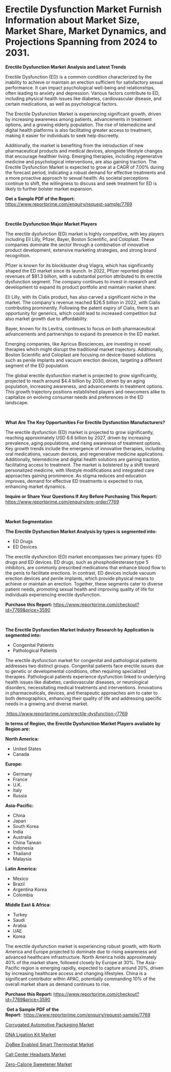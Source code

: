 <p><h1>Erectile Dysfunction Market Furnish Information about Market Size, Market Share, Market Dynamics, and Projections Spanning from 2024 to 2031.</h1></p><p><strong>Erectile Dysfunction Market Analysis and Latest Trends</strong></p>
<p><p>Erectile Dysfunction (ED) is a common condition characterized by the inability to achieve or maintain an erection sufficient for satisfactory sexual performance. It can impact psychological well-being and relationships, often leading to anxiety and depression. Various factors contribute to ED, including physical health issues like diabetes, cardiovascular disease, and certain medications, as well as psychological factors.</p><p>The Erectile Dysfunction Market is experiencing significant growth, driven by increasing awareness among patients, advancements in treatment options, and a growing elderly population. The rise of telemedicine and digital health platforms is also facilitating greater access to treatment, making it easier for individuals to seek help discreetly.</p><p>Additionally, the market is benefiting from the introduction of new pharmaceutical products and medical devices, alongside lifestyle changes that encourage healthier living. Emerging therapies, including regenerative medicine and psychological interventions, are also gaining traction. The Erectile Dysfunction Market is expected to grow at a CAGR of 7.00% during the forecast period, indicating a robust demand for effective treatments and a more proactive approach to sexual health. As societal perceptions continue to shift, the willingness to discuss and seek treatment for ED is likely to further bolster market expansion.</p></p>
<p><strong>Get a Sample PDF of the Report:&nbsp;</strong> <a href="https://www.reportprime.com/enquiry/request-sample/7769">https://www.reportprime.com/enquiry/request-sample/7769</a></p>
<p>&nbsp;</p>
<p><strong>Erectile Dysfunction Major Market Players</strong></p>
<p><p>The erectile dysfunction (ED) market is highly competitive, with key players including Eli Lilly, Pfizer, Bayer, Boston Scientific, and Coloplast. These companies dominate the sector through a combination of innovative product development, extensive marketing strategies, and strong brand recognition.</p><p>Pfizer is known for its blockbuster drug Viagra, which has significantly shaped the ED market since its launch. In 2022, Pfizer reported global revenues of $81.3 billion, with a substantial portion attributed to its erectile dysfunction segment. The company continues to invest in research and development to expand its product portfolio and maintain market share.</p><p>Eli Lilly, with its Cialis product, has also carved a significant niche in the market. The company's revenue reached $26.5 billion in 2022, with Cialis contributing prominently. Following the patent expiry of Cialis, there is an opportunity for generics, which could lead to increased competition but also market growth due to affordability.</p><p>Bayer, known for its Levitra, continues to focus on both pharmaceutical advancements and partnerships to expand its presence in the ED market. </p><p>Emerging companies, like Apricus Biosciences, are investing in novel therapies which might disrupt the traditional market trajectory. Additionally, Boston Scientific and Coloplast are focusing on device-based solutions such as penile implants and vacuum erection devices, targeting a different segment of the ED population.</p><p>The global erectile dysfunction market is projected to grow significantly, projected to reach around $4.4 billion by 2030, driven by an aging population, increasing awareness, and advancements in treatment options. This growth trajectory positions established players and newcomers alike to capitalize on evolving consumer needs and preferences in the ED landscape.</p></p>
<p>&nbsp;</p>
<p><strong>What Are The Key Opportunities For Erectile Dysfunction Manufacturers?</strong></p>
<p><p>The erectile dysfunction (ED) market is projected to grow significantly, reaching approximately USD 6.6 billion by 2027, driven by increasing prevalence, aging populations, and rising awareness of treatment options. Key growth trends include the emergence of innovative therapies, including oral medications, vacuum devices, and regenerative medicine applications. Additionally, telemedicine and digital health solutions are gaining traction, facilitating access to treatment. The market is bolstered by a shift toward personalized medicine, with lifestyle modifications and integrated care approaches gaining prominence. As stigma reduces and education improves, demand for effective ED treatments is expected to rise, enhancing market dynamics.</p></p>
<p><strong>Inquire or Share Your Questions If Any Before Purchasing This Report:</strong> <a href="https://www.reportprime.com/enquiry/pre-order/7769">https://www.reportprime.com/enquiry/pre-order/7769</a></p>
<p>&nbsp;</p>
<p><strong>Market Segmentation</strong></p>
<p><strong>The Erectile Dysfunction Market Analysis by types is segmented into:</strong></p>
<p><ul><li>ED Drugs</li><li>ED Devices</li></ul></p>
<p><p>The erectile dysfunction (ED) market encompasses two primary types: ED drugs and ED devices. ED drugs, such as phosphodiesterase type 5 inhibitors, are commonly prescribed medications that enhance blood flow to the penis to facilitate erections. In contrast, ED devices include vacuum erection devices and penile implants, which provide physical means to achieve or maintain an erection. Together, these segments cater to diverse patient needs, promoting sexual health and improving quality of life for individuals experiencing erectile dysfunction.</p></p>
<p><strong>Purchase this Report:&nbsp;</strong><a href="https://www.reportprime.com/checkout?id=7769&price=3590">https://www.reportprime.com/checkout?id=7769&price=3590</a></p>
<p>&nbsp;</p>
<p><strong>The Erectile Dysfunction Market Industry Research by Application is segmented into:</strong></p>
<p><ul><li>Congenital Patients</li><li>Pathological Patients</li></ul></p>
<p><p>The erectile dysfunction market for congenital and pathological patients addresses two distinct groups. Congenital patients face erectile issues due to genetic or developmental conditions, often requiring specialized therapies. Pathological patients experience dysfunction linked to underlying health issues like diabetes, cardiovascular diseases, or neurological disorders, necessitating medical treatments and interventions. Innovations in pharmaceuticals, devices, and therapeutic approaches aim to cater to both demographics, enhancing their quality of life and addressing specific needs in a growing and diverse market.</p></p>
<p><a href="https://www.reportprime.com/erectile-dysfunction-r7769">&nbsp;https://www.reportprime.com/erectile-dysfunction-r7769</a></p>
<p><strong>In terms of Region, the Erectile Dysfunction Market Players available by Region are:</strong></p>
<p>
    <p> <strong> North America: </strong>
        <ul>
            <li>United States</li>
            <li>Canada</li>
        </ul>
        </p> 
    <p> <strong> Europe: </strong>
        <ul>
            <li>Germany</li>
            <li>France</li>
            <li>U.K.</li>
            <li>Italy</li>
            <li>Russia</li>
        </ul>
        </p> 
    <p> <strong> Asia-Pacific: </strong>
        <ul>
            <li>China</li>
            <li>Japan</li>
            <li>South Korea</li>
            <li>India</li>
            <li>Australia</li>
            <li>China Taiwan</li>
            <li>Indonesia</li>
            <li>Thailand</li>
            <li>Malaysia</li>
        </ul>
        </p> 
    <p> <strong> Latin America: </strong>
        <ul>
            <li>Mexico</li>
            <li>Brazil</li>
            <li>Argentina Korea</li>
            <li>Colombia</li>
        </ul>
        </p> 
    <p> <strong> Middle East & Africa: </strong>
        <ul>
            <li>Turkey</li>
            <li>Saudi</li>
            <li>Arabia</li>
            <li>UAE</li>
            <li>Korea</li>
        </ul>
    </p>
    </p>
<p><p>The erectile dysfunction market is experiencing robust growth, with North America and Europe projected to dominate due to rising awareness and advanced healthcare infrastructure. North America holds approximately 40% of the market share, followed closely by Europe at 30%. The Asia-Pacific region is emerging rapidly, expected to capture around 20%, driven by increasing healthcare access and changing lifestyles. China is a significant contributor within APAC, potentially commanding 10% of the overall market share as demand continues to rise.</p></p>
<p><strong>Purchase this Report: </strong><a href="https://www.reportprime.com/checkout?id=7769&price=3590">https://www.reportprime.com/checkout?id=7769&price=3590</a></p>
<p>&nbsp;<strong>Get a Sample PDF of the Report:&nbsp;&nbsp;</strong><a href="https://www.reportprime.com/enquiry/request-sample/7769">https://www.reportprime.com/enquiry/request-sample/7769</a></p>
<p><strong></strong></p>
<p><p><a href="https://www.linkedin.com/pulse/global-corrugated-automotive-packaging-market-opportunities-e6kme?trackingId=7QFGw8WIQ7yRVJW6KnUWPg%3D%3D">Corrugated Automotive Packaging Market</a></p><p><a href="https://issuu.com/reportprime-2/docs/dna-ligation-kit-market-size-2030.p_e8d4c14ea26501">DNA Ligation Kit Market</a></p><p><a href="https://medium.com/@christopher.fisher66709/zigbee-enabled-smart-thermostat-market-size-growth-trends-and-industry-analysis-by-type-by-a41f1b060886">ZigBee Enabled Smart Thermostat Market</a></p><p><a href="https://www.linkedin.com/pulse/driving-factors-behind-call-center-headsets-market-trends-applications-2g80f?trackingId=Ce%2BvUEGzQEqz0s4aeVEvzA%3D%3D">Call Center Headsets Market</a></p><p><a href="https://medium.com/@anggimontokjleb_6541/zero-calorie-sweetener-market-size-is-growing-at-cagr-of-4-3-5c3b66223cf8">Zero-Calorie Sweetener Market</a></p></p>